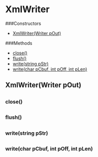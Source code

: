 XmlWriter
=====


###Constructors
- [XmlWriter(Writer pOut)](#1836055164)

###Methods
- [close()](#866534649)
- [flush()](#-760377595)
- [write(string pStr)](#-1775053182)
- [write(char pCbuf, int pOff, int pLen)](#390892668)


<a name="1836055164">XmlWriter</a>(Writer pOut)
-----


<a style="font-size:16px;" name="866534649">close</a><span style="font-size:16px;">()</span>
------


<a style="font-size:16px;" name="-760377595">flush</a><span style="font-size:16px;">()</span>
------


<a style="font-size:16px;" name="-1775053182">write</a><span style="font-size:16px;">(string pStr)</span>
------


<a style="font-size:16px;" name="390892668">write</a><span style="font-size:16px;">(char pCbuf, int pOff, int pLen)</span>
------


